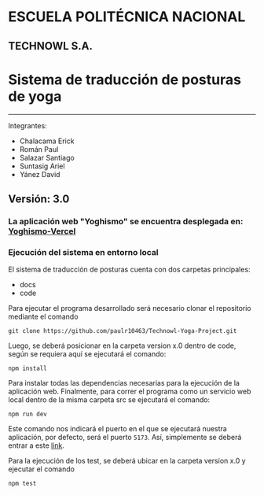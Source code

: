 # ESCUELA POLITÉCNICA NACIONAL
## TECHNOWL S.A.
# Sistema de traducción de posturas de yoga 
---
Integrantes: 
- Chalacama Erick
- Román Paul
- Salazar Santiago
- Suntasig Ariel
- Yánez David

Versión: 3.0
---
### La aplicación web "Yoghismo" se encuentra desplegada en: [Yoghismo-Vercel](https://technowl-yoga-project.vercel.app/) 

### Ejecución del sistema en entorno local

El sistema de traducción de posturas cuenta con dos carpetas principales: 
 - docs
 - code 

 Para ejecutar el programa desarrollado será necesario clonar el repositorio mediante el comando 

 `git clone https://github.com/paulr10463/Technowl-Yoga-Project.git`

 Luego, se deberá posicionar en la carpeta version x.0 dentro de code, según se requiera aquí se ejecutará el comando:

 `npm install`

 Para instalar todas las dependencias necesarias para la ejecución de la aplicación web. Finalmente, para correr el programa como un servicio web local dentro de la misma carpeta src se ejecutará el comando: 

 `npm run dev`

 Este comando nos indicará el puerto en el que se ejecutará nuestra aplicación, por defecto, será el puerto `5173`. Así, simplemente se deberá entrar a este [link](http://localhost:5173/).

 Para la ejecución de los test, se deberá ubicar en la carpeta version x.0 y ejecutar el comando 

  `npm test`